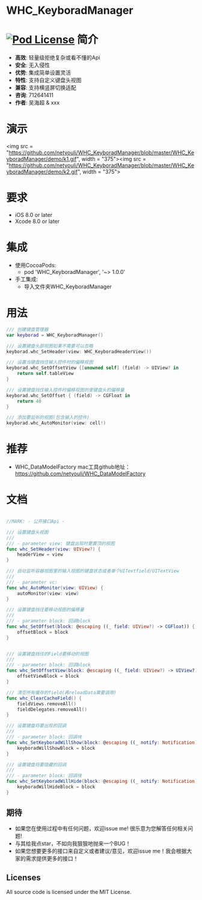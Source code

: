 WHC_KeyboradManager
==============
[![Pod License](http://img.shields.io/cocoapods/l/WHC_Model.svg?style=flat)](https://opensource.org/licenses/MIT)
简介
==============
- **高效**: 轻量级拒绝复杂或看不懂的Api
- **安全**: 无入侵性
- **优势**: 集成简单设置灵活
- **特性**: 支持自定义键盘头视图
- **兼容**: 支持横竖屏切换适配
- **咨询**: 712641411
- **作者**: 吴海超 & xxx

演示
==============
<img src = "https://github.com/netyouli/WHC_KeyboradManager/blob/master/WHC_KeyboradManager/demo/k1.gif", width = "375"><img src = "https://github.com/netyouli/WHC_KeyboradManager/blob/master/WHC_KeyboradManager/demo/k2.gif", width = "375">


要求
==============
* iOS 8.0 or later
* Xcode 8.0 or later

集成
==============
* 使用CocoaPods:
  -  pod 'WHC_KeyboradManager', '~> 1.0.0'
* 手工集成:
  -  导入文件夹WHC_KeyboradManager

用法
==============

```Swift
/// 创建键盘管理器
var keyborad = WHC_KeyboradManager()

/// 设置键盘头部视图如果不需要可以忽略
keyborad.whc_SetHeader(view: WHC_KeyboradHeaderView())

/// 设置当键盘挡住输入控件时的偏移视图
keyborad.whc_SetOffsetView {[unowned self] (field) -> UIView? in
    return self.tableView
}

/// 设置键盘挡住输入控件时偏移视图的里键盘头的偏移量
keyborad.whc_SetOffset { (field) -> CGFloat in
    return 40
}

/// 添加要监听的视图(包含输入的控件)
keyborad.whc_AutoMonitor(view: cell!)
```

推荐
==============
- WHC_DataModelFactory mac工具github地址：https://github.com/netyouli/WHC_DataModelFactory

文档
==============
```Swift

//MARK: - 公开接口Api -

/// 设置键盘头视图
///
/// - parameter view: 键盘出现时要置顶的视图
func whc_SetHeader(view: UIView?) {
    headerView = view
}

/// 自动监听容器视图里的输入视图的键盘状态或者单个UITextfield/UITextView
///
/// - parameter vc:
func whc_AutoMonitor(view: UIView) {
    autoMonitor(view: view)
}

/// 设置键盘挡住要移动视图的偏移量
///
/// - parameter block: 回调block
func whc_SetOffset(block: @escaping ((_ field: UIView?) -> CGFloat)) {
    offsetBlock = block
}


/// 设置键盘挡住的Field要移动的视图
///
/// - parameter block: 回调block
func whc_SetOffsetView(block: @escaping ((_ field: UIView?) -> UIView?)) {
    offsetViewBlock = block
}

/// 清空所有缓存的field(再reloadData需要调用)
func whc_ClearCacheField() {
    fieldViews.removeAll()
    fieldDelegates.removeAll()
}

/// 设置键盘将要出现的回调
///
/// - parameter block: 回调块
func whc_SetKeyboradWillShow(block: @escaping ((_ notify: Notification) -> Void)) {
    keyboradWillShowBlock = block
}

/// 设置键盘将要隐藏的回调
///
/// - parameter block: 回调块
func whc_SetKeyboradWillHide(block: @escaping ((_ notify: Notification) -> Void)) {
    keyboradWillHideBlock = block
}
```
## <a id="期待"></a>期待

- 如果您在使用过程中有任何问题，欢迎issue me! 很乐意为您解答任何相关问题!
- 与其给我点star，不如向我狠狠地抛来一个BUG！
- 如果您想要更多的接口来自定义或者建议/意见，欢迎issue me！我会根据大家的需求提供更多的接口！

## Licenses
All source code is licensed under the MIT License.

